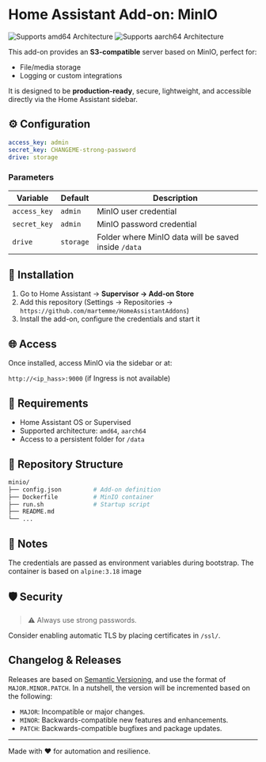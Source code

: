 # Home Assistant Add-on: MinIO

![Supports amd64 Architecture][amd64-shield]
![Supports aarch64 Architecture][aarch64-shield]

This add-on provides an **S3-compatible** server based on MinIO, perfect for:

- File/media storage
- Logging or custom integrations

It is designed to be **production-ready**, secure, lightweight, and accessible directly via the Home Assistant sidebar.

## ⚙️ Configuration

```yaml
access_key: admin
secret_key: CHANGEME-strong-password
drive: storage
```

### Parameters

| Variable        | Default     | Description                                           |
|-----------------|-------------|-------------------------------------------------------|
| `access_key`    | `admin`     | MinIO user credential                                 |
| `secret_key`    | `admin`     | MinIO password credential                             |
| `drive`         | `storage`   | Folder where MinIO data will be saved inside `/data`  |

## 🚀 Installation

1. Go to Home Assistant → **Supervisor → Add-on Store**
2. Add this repository (Settings → Repositories → `https://github.com/martemme/HomeAssistantAddons`)
3. Install the add-on, configure the credentials and start it

## 🌐 Access

Once installed, access MinIO via the sidebar or at:

`http://<ip_hass>:9000` (if Ingress is not available)

## 🧾 Requirements

- Home Assistant OS or Supervised
- Supported architecture: `amd64`, `aarch64`
- Access to a persistent folder for `/data`

## 📂 Repository Structure

```bash
minio/
├── config.json         # Add-on definition
├── Dockerfile          # MinIO container
├── run.sh              # Startup script
├── README.md
└── ...
```

## 🧠 Notes
The credentials are passed as environment variables during bootstrap.
The container is based on `alpine:3.18` image

## 🛡 Security
> ⚠️ Always use strong passwords.

Consider enabling automatic TLS by placing certificates in `/ssl/`.

## Changelog & Releases

Releases are based on [Semantic Versioning][semver], and use the format
of `MAJOR.MINOR.PATCH`. In a nutshell, the version will be incremented
based on the following:

- `MAJOR`: Incompatible or major changes.
- `MINOR`: Backwards-compatible new features and enhancements.
- `PATCH`: Backwards-compatible bugfixes and package updates.

---
Made with ❤️ for automation and resilience.

[semver]: http://semver.org/spec/v2.0.0.html
[aarch64-shield]: https://img.shields.io/badge/aarch64-yes-green.svg
[amd64-shield]: https://img.shields.io/badge/amd64-yes-green.svg
[armv7-shield]: https://img.shields.io/badge/armv7-yes-green.svg
[i386-shield]: https://img.shields.io/badge/i386-yes-green.svg
[repository-badge]: https://img.shields.io/badge/Add%20repository%20to%20my-Home%20Assistant-41BDF5?logo=home-assistant&style=for-the-badge
[repository-url]: https://my.home-assistant.io/redirect/supervisor_add_addon_repository/?repository_url=https%3A%2F%2Fgithub.com%2Fmartemme%2FHomeAssistantAddons